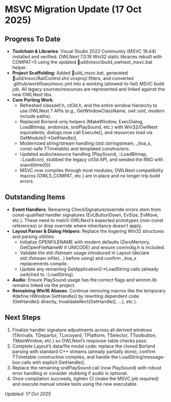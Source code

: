 ﻿# MSVC Migration Update (17 Oct 2025)

## Progress To Date
- **Toolchain & Libraries**: Visual Studio 2022 Community (MSVC 19.44) installed and verified. OWLNext 7.0.19 Win32 static libraries rebuilt with COMPAT=5 using the updated uild\msvc\build_owlnext_msvc.bat helper.
- **Project Scaffolding**: Added uild_msvc.bat, generated uild/msvc/RailControl.sln/.vcxproj/.filters, and converted .github/workflows/msvc.yml into a working (allowed-to-fail) MSVC build job. All legacy sources/resources are represented and linked against the new OWLNext libs.
- **Core Porting Work**:
  - Refreshed classdef.h, ctl3d.h, and the entire window hierarchy to use OWLNext 7 APIs (e.g., GetWindowClassName, owl::uint, modern include paths).
  - Replaced Borland-only helpers (MakeWindow, ExecDialog, LoadBitmap, andomize, sndPlaySound, etc.) with Win32/OwlNext equivalents; dialogs now call Execute(), and resources load via GetModule()->GetHandle().
  - Modernized string/stream handling (std::istringstream, _itoa_s, const-safe TTimetable) and templated constructors.
  - Updated audio/resource handling (PlaySound, ::LoadBitmap, ::LoadIcon), stubbed the legacy ctl3d API, and seeded the RNG with srand(time(0)).
  - MSVC now compiles through most modules; OWLNext compatibility macros (OWL5_COMPAT, etc.) are in place and no longer trip build errors.

## Outstanding Items
- **Event Handlers**: Remaining CheckSignature/override errors stem from const-qualified handler signatures (EvLButtonDown, EvSize, EvMove, etc.). These need to match OWLNext’s expected prototypes (non-const references) or drop override where inheritance doesn’t apply.
- **Layout Parser & Dialog Helpers**: Replace the lingering Win32 structures and parsing utilities:
  - Initialize OPENFILENAME with modern defaults (ZeroMemory, GetOpenFileNameW if UNICODE) and ensure commdlg.h is included.
  - Validate the std::ifstream usage introduced in Layout (declare std::ifstream infile(...) before using) and confirm _itoa_s replacements compile.
  - Update any remaining GetApplication()->LoadString calls (already switched to ::LoadString).
- **Audio**: Ensure PlaySound usage has the correct flags and winmm.lib remains linked via the project.
- **Remaining Win16 Aliases**: Continue removing macros like the temporary #define HWindow GetHandle() by rewriting dependent code (GetHandle() directly, InvalidateRect(GetHandle(), ...), etc.).

## Next Steps
1. Finalize handler signature adjustments across all derived windows (TArrivals, TDepartur, TLocoyard, TPlatform, TSelector, TToolbutton, TMainWindow, etc.) so OWLNext’s response-table checks pass.
2. Complete Layout’s data/file modal code: replace the cloned Borland parsing with standard C++ streams (already partially done), confirm TTimetable construction compiles, and handle the LoadString/message-box calls with explicit GetHandle().
3. Replace the remaining sndPlaySound call (now PlaySound) with robust error handling or consider stubbing if audio is optional.
4. Once compilation succeeds, tighten CI (make the MSVC job required) and execute manual smoke tests using the new executable.

_Updated: 17 Oct 2025_
